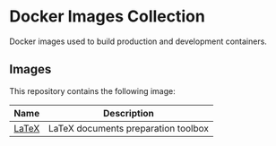 # Docker Images Collection

Docker images used to build production and development containers.

## Images

This repository contains the following image:

| Name | Description |
| ---- | ----------- |
| [LaTeX](./latex) | LaTeX documents preparation toolbox |